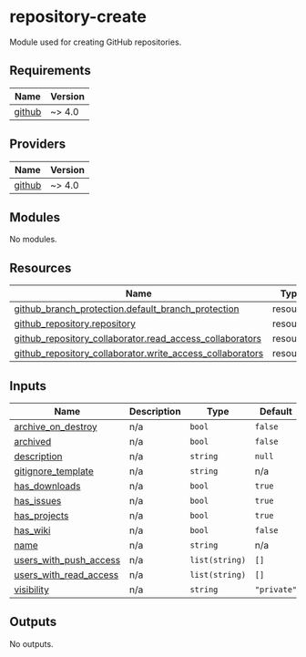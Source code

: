 # repository-create

Module used for creating GitHub repositories.

## Requirements

| Name                                                             | Version |
|------------------------------------------------------------------|---------|
| <a name="requirement_github"></a> [github](#requirement\_github) | ~> 4.0  |

## Providers

| Name                                                       | Version |
|------------------------------------------------------------|---------|
| <a name="provider_github"></a> [github](#provider\_github) | ~> 4.0  |

## Modules

No modules.

## Resources

| Name                                                                                                                                                                   | Type     |
|------------------------------------------------------------------------------------------------------------------------------------------------------------------------|----------|
| [github_branch_protection.default_branch_protection](https://registry.terraform.io/providers/integrations/github/latest/docs/resources/branch_protection)              | resource |
| [github_repository.repository](https://registry.terraform.io/providers/integrations/github/latest/docs/resources/repository)                                           | resource |
| [github_repository_collaborator.read_access_collaborators](https://registry.terraform.io/providers/integrations/github/latest/docs/resources/repository_collaborator)  | resource |
| [github_repository_collaborator.write_access_collaborators](https://registry.terraform.io/providers/integrations/github/latest/docs/resources/repository_collaborator) | resource |

## Inputs

| Name                                                                                                       | Description | Type           | Default     | Required |
|------------------------------------------------------------------------------------------------------------|-------------|----------------|-------------|:--------:|
| <a name="input_archive_on_destroy"></a> [archive\_on\_destroy](#input\_archive\_on\_destroy)               | n/a         | `bool`         | `false`     |    no    |
| <a name="input_archived"></a> [archived](#input\_archived)                                                 | n/a         | `bool`         | `false`     |    no    |
| <a name="input_description"></a> [description](#input\_description)                                        | n/a         | `string`       | `null`      |    no    |
| <a name="input_gitignore_template"></a> [gitignore\_template](#input\_gitignore\_template)                 | n/a         | `string`       | n/a         |   yes    |
| <a name="input_has_downloads"></a> [has\_downloads](#input\_has\_downloads)                                | n/a         | `bool`         | `true`      |    no    |
| <a name="input_has_issues"></a> [has\_issues](#input\_has\_issues)                                         | n/a         | `bool`         | `true`      |    no    |
| <a name="input_has_projects"></a> [has\_projects](#input\_has\_projects)                                   | n/a         | `bool`         | `true`      |    no    |
| <a name="input_has_wiki"></a> [has\_wiki](#input\_has\_wiki)                                               | n/a         | `bool`         | `false`     |    no    |
| <a name="input_name"></a> [name](#input\_name)                                                             | n/a         | `string`       | n/a         |   yes    |
| <a name="input_users_with_push_access"></a> [users\_with\_push\_access](#input\_users\_with\_push\_access) | n/a         | `list(string)` | `[]`        |    no    |
| <a name="input_users_with_read_access"></a> [users\_with\_read\_access](#input\_users\_with\_read\_access) | n/a         | `list(string)` | `[]`        |    no    |
| <a name="input_visibility"></a> [visibility](#input\_visibility)                                           | n/a         | `string`       | `"private"` |    no    |

## Outputs

No outputs.
